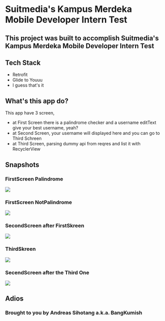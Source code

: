 # Suitmedia's Kampus Merdeka Mobile Developer Intern Test

## This project was built to accomplish Suitmedia's Kampus Merdeka Mobile Developer Intern Test

## Tech Stack
- Retrofit
- Glide to Youuu
- I guess that's it

## What's this app do?
This app have 3 screen, 
- at First Screen there is a palindrome checker and a username editText give your best username, yeah? 
- at Second Screen, your username will displayed here and you can go to Third Schreen
- at Third Screen, parsing dummy api from reqres and list it with RecyclerView

## Snapshots
### FirstScreen Palindrome
<img src="Snapshots/firstScreen.jpg"/>

### FirstScreen NotPalindrome
<img src="Snapshots/firstScreenNotPalindrome.jpg"/>

### SecondScreen after FirstSkreen
<img src="Snapshots/secondScreen1.jpg"/>

### ThirdSkreen
<img src="Snapshots/thirdScreen.jpg"/>

### SecendScreen after the Third One
<img src="Snapshots/secondScreen2.jpg"/>

## Adios
### Brought to you by Andreas Sihotang a.k.a. BangKumish
